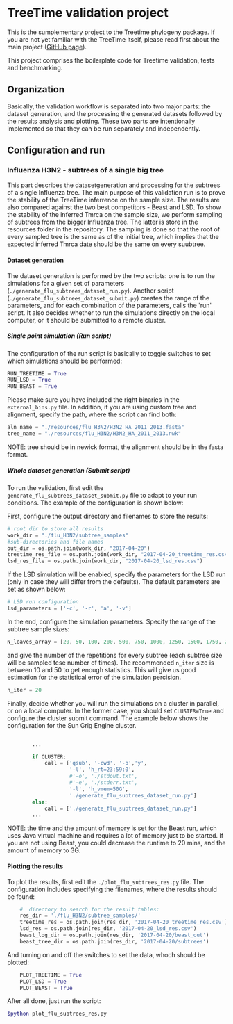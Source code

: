 # TreeTime validation project
This is the sumplementary project to the Treetime phylogeny package. If you are not yet familiar with the TreeTime itself, please read first about the main project ([GitHub page](https://github.com/neherlab/treetime)).

This project comprises the boilerplate code for Treetime validation, tests and benchmarking.

## Organization
Basically, the validation workflow is separated into two major parts: the dataset generation, and the processing the generated datasets followed by the results analysis and plotting. These two parts are intentionally implemented so that they can be run separately and independently.

## Configuration and run

### Influenza H3N2 - subtrees of a single big tree
This part describes the datasetgeneration and processing for the subtrees of a single Influenza tree. The main purpose of this validation run is to prove the stability of the TreeTime inferrence on the sample size. The results are also compared against the two best competitors - Beast and LSD. To show the stability of the inferred Tmrca on the sample size, we perform sampling of subtrees from the bigger Influenza tree. The latter is store in the resources folder in the repository. The sampling is done so that the root of every sampled tree is the same as of the initial tree, which implies that the expected inferred Tmrca date should be the same on every suubtree.

#### Dataset generation
The dataset generation is performed by the two scripts: one is to run the simulations for a given set of parameters (`./generate_flu_subtrees_dataset_run.py`). Another  script (`./generate_flu_subtrees_dataset_submit.py`)  creates the range of the parameters, and for each combination of the parameters, calls the 'run' script. It also decides whether to run the simulations directly on the local computer, or it should be submitted to a remote cluster.

##### Single point simulation (Run script)
The configuration of the run script is basically to toggle switches to set which simulations should be performed:

```python
RUN_TREETIME = True
RUN_LSD = True
RUN_BEAST = True
```

Please make sure you have included the right binaries in the `external_bins.py` file. In addition, if you are using custom tree and alignment, specify the path, where the script can find both:

```python
aln_name = "./resources/flu_H3N2/H3N2_HA_2011_2013.fasta"
tree_name = "./resources/flu_H3N2/H3N2_HA_2011_2013.nwk"
```

NOTE: tree should be in newick format, the alignment should be in the fasta format.

##### Whole dataset generation (Submit script)
To run the validation, first edit the `generate_flu_subtrees_dataset_submit.py` file to adapt to your run conditions. The example of the configuration is shown below:


First, configure the output directory and filenames to store the results:

```python
# root dir to store all results
work_dir = "./flu_H3N2/subtree_samples"
#sub-directories and file names
out_dir = os.path.join(work_dir, "2017-04-20")
treetime_res_file = os.path.join(work_dir, "2017-04-20_treetime_res.csv")
lsd_res_file = os.path.join(work_dir, "2017-04-20_lsd_res.csv")
```

If the LSD simulation will be enabled, specify the parameters for the LSD run
(only in case they will differ from the defaults). The default parameters are set as shown below:

```python
# LSD run configuration
lsd_parameters = ['-c', '-r', 'a', '-v']
```

In the end, configure the simulation parameters. Specify the range of the subtree sample sizes:

```python
N_leaves_array = [20, 50, 100, 200, 500, 750, 1000, 1250, 1500, 1750, 2000]
```

and give the number of the repetitions for every subtree (each subtree size will be sampled tese number of times). The recommended `n_iter` size is between 10 and 50 to get enough statistics. This will give us good estimation for the statistical error of the simulation percision.

```python
n_iter = 20
```

Finally, decide whether you will run the simulations on a cluster in parallel, or on a local computer. In the former case, you should set `CLUSTER=True` and configure the cluster submit command. The example below shows the configuration for the Sun Grig Engine cluster.

```python

        ...

        if CLUSTER:
            call = ['qsub', '-cwd', '-b','y',
                    '-l', 'h_rt=23:59:0',
                    #'-o', './stdout.txt',
                    #'-e', './stderr.txt',
                    '-l', 'h_vmem=50G',
                    './generate_flu_subtrees_dataset_run.py']
        else:
            call = ['./generate_flu_subtrees_dataset_run.py']
        ...
```

NOTE: the time and the amount of memory is set for the Beast run, which uses Java virtual machine and requires a lot of memory just to be started. If you are not using Beast, you could decrease the runtime to 20 mins, and the amount of memory to 3G.

#### Plotting the results
To plot the results, first edit the `./plot_flu_subtrees_res.py` file. The configuration includes specifying the filenames, where the results should be found:

```python
    #  directory to search for the result tables:
    res_dir = './flu_H3N2/subtree_samples/'
    treetime_res = os.path.join(res_dir, '2017-04-20_treetime_res.csv')
    lsd_res = os.path.join(res_dir, '2017-04-20_lsd_res.csv')
    beast_log_dir = os.path.join(res_dir, '2017-04-20/beast_out')
    beast_tree_dir = os.path.join(res_dir, '2017-04-20/subtrees')
```

And turning on and off the switches to set the data, whoch should be plotted:

```python
    PLOT_TREETIME = True
    PLOT_LSD = True
    PLOT_BEAST = True
```

After all done, just run the script:

```bash
$python plot_flu_subtrees_res.py
```




